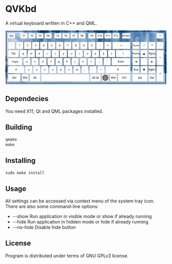 # QVKbd

A virtual keyboard written in C++ and QML.

![Screenshot](misc/screenshot.png)

## Dependecies

You need X11, Qt and QML packages installed.

## Building

    qmake
    make

## Installing

    sudo make install

## Usage

All settings can be accessed via context menu of the system tray icon.
There are also some command-line options:

* --show Run application in visible mode or show if already running
* --hide Run application in hidden mode or hide if already running
* --no-hide Disable hide button

## License

Program is distributed under terms of GNU GPLv3 license.
